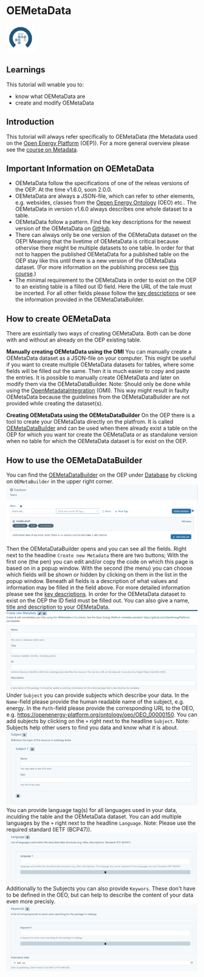 # OEMetaData

<!-- keep img below title and without align="left"  -->
<img src="https://raw.githubusercontent.com/OpenEnergyPlatform/academy/develop/docs/data/img/OEP_logo_2_no_text.svg" alt="OpenEnergy Platform" height="75" width="75" />

## Learnings
This tutorial will wnable you to:

- know what OEMetaData are
- create and modify OEMetaData

## Introduction

This tutorial will always refer specifically to OEMetaData (the Metadata used on the [Open Energy Platform](https://openenergyplatform.org/) (OEP)). For a more general overview please see the [course on Metadata](https://openenergyplatform.github.io/academy/courses/07_metadata/).

## Important Information on OEMetaData

- OEMetaData follow the specifications of one of the releas versions of the OEP. At the time v1.6.0, soon 2.0.0.
- OEMetaData are always a JSON-file, which can refer to other elements, e.g. websides, classes from the [Oepen Energy Ontology](https://openenergyplatform.org/viewer/oeo/) (OEO) etc.. The OEMetaData in version v1.6.0 always describes one whole dataset to a table. 
- OEMetaData follow a pattern. Find the key descriptions for the newest version of the OEMetaData on [GitHub](https://github.com/OpenEnergyPlatform/oemetadata/blob/develop/metadata/v160/metadata_key_description.md).
- There can always only be one version of the OEMetaData dataset on the OEP! Meaning that the livetime of OEMetaData is critical because othervise there might be multiple datasets to one table. In order for that not to happen the published OEMetaData for a published table on the OEP stay like this until there is a new version of the OEMetaData dataset. (For more information on the publishing process see [this course](https://openenergyplatform.github.io/academy/courses/04_upload/).)  
- The minimal requirement to the OEMetaData in order to exist on the OEP to an existing table is a filled out ID field. Here the URL of the tale must be incerted. For all other fields please follow the [key descriptions](https://github.com/OpenEnergyPlatform/oemetadata/blob/develop/metadata/v160/metadata_key_description.md) or see the information provided in the OEMetaDataBuilder.

## How to create OEMetaData

There are essintially two ways of creating OEMetaData. Both can be done with and without an already on the OEP existing table.

**Manually creating OEMetaData using the OMI**
You can manually create a OEMetaData dataset as a JSON-file on your computer. This might be useful if you want to create multiple OEMetaData datasets for tables, where some fields will be filled out the same. Then it is much easier to copy and paste the entries. It is possible to manually create OEMetaData and later on modify them via the OEMetaDataBuilder.
Note: Should only be done while using the [OpenMetadataIntegration](https://github.com/OpenEnergyPlatform/omi) (OMI). This way might result in faulty OEMetaData because the guidelines from the OEMetaDataBuilder are not provided while creating the dataset(s).

**Creating OEMetaData using the OEMetaDataBuilder**
On the OEP there is a tool to create your OEMetaData directly on the platfrom. It is called [OEMetaDataBuilder](https://openenergyplatform.org/dataedit/oemetabuilder/) and can be used when there already exist a table on the OEP for which you want tor create the OEMetaData or as standalone version when no table for which the OEMetaData dataset is for exist on the OEP.

## How to use the OEMetaDataBuilder

You can find the [OEMetaDataBuilder](https://openenergyplatform.org/dataedit/oemetabuilder/) on the OEP under [Database](https://openenergyplatform.org/dataedit/schemas) by clicking on `OEMetaBuilder` in the upper right corner. 
![Database](images/Screenshots_OEMetaData/0_Database.png)
Then the OEMetaDataBuilder opens and you can see all the fields. Right next to the headline `Create new Metadata` there are two buttons; With the first one (the pen) you can edit and/or copy the code on which this page is based on in a popup window. With the second (the menu) you can choose which fields will be shown or hidden by clicking on them in the list in the popup window. Beneath all fields is a description of what values and information may be filled in the field above. For more detailed information please see the [key descriptions](https://github.com/OpenEnergyPlatform/oemetadata/blob/develop/metadata/v160/metadata_key_description.md). 
In order for the OEMetaData dataset to exist on the OEP the ID field must be filled out. You can also give a name, title and description to your OEMetaData.
![Anfang](images/Screenshots_OEMetaData/1_Anfang.png)
Under `Subject` you can provide subjects which describe your data. In the `Name`-field please provide the human readable name of the subject, e.g. energy. In the `Path`-field please provide the corresponding URL to the OEO, e.g. https://openenergy-platform.org/ontology/oeo/OEO_00000150. You can add subjects by clicking on the `+` right next to the headline `Subject`. Note: Subjects help other users to find you data and know what it is about.
![Subject](images/Screenshots_OEMetaData/2_Subject.png)
You can provide language tag(s) for all languages used in your data, inculding the table and the OEMetaData dataset. You can add multiple languages by the `+` right next to the headline `Language`. Note: Please use the required standard (IETF (BCP47)). 
![Language](images/Screenshots_OEMetaData/3_Language.png)
Additionally to the Subjects you can also provide `Keywors`. These don't have to be defined in the OEO, but can help to describe the content of your data even more precisly.
![Language](images/Screenshots_OEMetaData/4_Keywords.png)